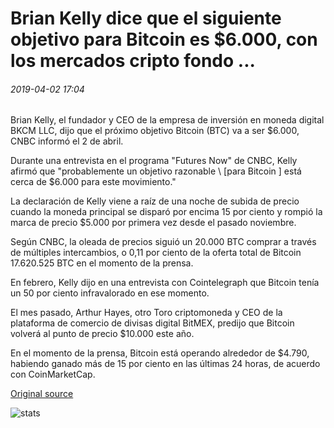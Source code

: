 # Brian Kelly dice que el siguiente objetivo para Bitcoin es $6.000, con los mercados cripto fondo ...

###### 2019-04-02 17:04

Brian Kelly, el fundador y CEO de la empresa de inversión en moneda digital BKCM LLC, dijo que el próximo objetivo Bitcoin (BTC) va a ser $6.000, CNBC informó el 2 de abril.

Durante una entrevista en el programa "Futures Now" de CNBC, Kelly afirmó que "probablemente un objetivo razonable \ [para Bitcoin \] está cerca de $6.000 para este movimiento."

La declaración de Kelly viene a raíz de una noche de subida de precio cuando la moneda principal se disparó por encima 15 por ciento y rompió la marca de precio $5.000 por primera vez desde el pasado noviembre.

Según CNBC, la oleada de precios siguió un 20.000 BTC comprar a través de múltiples intercambios, o 0,11 por ciento de la oferta total de Bitcoin 17.620.525 BTC en el momento de la prensa.

En febrero, Kelly dijo en una entrevista con Cointelegraph que Bitcoin tenía un 50 por ciento infravalorado en ese momento.

El mes pasado, Arthur Hayes, otro Toro criptomoneda y CEO de la plataforma de comercio de divisas digital BitMEX, predijo que Bitcoin volverá al punto de precio $10.000 este año.

En el momento de la prensa, Bitcoin está operando alrededor de $4.790, habiendo ganado más de 15 por ciento en las últimas 24 horas, de acuerdo con CoinMarketCap.

[Original source](https://cointelegraph.com/news/brian-kelly-says-next-target-for-bitcoin-is-6-000-with-crypto-markets-bottoming)

![stats](https://c.statcounter.com/11760860/0/a89fa40b/1/ "stats")